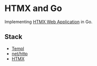 # HTMX and Go
Implementing [HTMX Web Application](https://hypermedia.systems/a-web-1-0-application/) in Go.

## Stack
- [Templ](https://github.com/a-h/templ)
- [net/http](https://pkg.go.dev/net/http)
- [HTMX](https://htmx.org/docs/)
